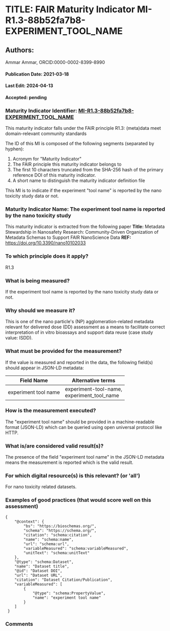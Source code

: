 # TITLE: FAIR Maturity Indicator MI-R1.3-88b52fa7b8-EXPERIMENT_TOOL_NAME

## Authors: 
Ammar Ammar, ORCID:0000-0002-8399-8990

#### Publication Date: 2021-03-18
#### Last Edit: 2024-04-13
#### Accepted: pending

### Maturity Indicator Identifier: [MI-R1.3-88b52fa7b8-EXPERIMENT_TOOL_NAME](https://w3id.org/nsdra/maturity-indicator/readme/MI-R1.3-88b52fa7b8-EXPERIMENT_TOOL_NAME)

This maturity indicator falls under the FAIR principle R1.3:
(meta)data meet domain-relevant community standards

The ID of this MI is composed of the following segments (separated by hyphen):
1. Acronym for "Maturity Indicator"
1. The FAIR principle this maturity indicator belongs to
1. The first 10 characters truncated from the SHA-256 hash of the primary reference DOI of this maturity indicator.
1. A short name to distinguish the maturity indicator definition file

This MI is to indicate if the experiment "tool name" is reported by the nano toxicity study data or not.

### Maturity Indicator Name:  The experiment tool name is reported by the nano toxicity study

This maturity indicator is extracted from the following paper 
**Title:** Metadata Stewardship in Nanosafety Research: Community-Driven Organization of Metadata Schemas to Support FAIR NanoScience Data
**REF:** https://doi.org/10.3390/nano10102033

### To which principle does it apply?  
R1.3

### What is being measured?
If the experiment tool name is reported by the nano toxicity study data or not.

### Why should we measure it?
This is one of the nano particle's (NP) agglomeration-related metadata relevant for delivered dose (DD)
assessment as a means to facilitate correct interpretation of in vitro bioassays and support data reuse (case study value: ISDD).

### What must be provided for the measurement?
If the value is measured and reported in the data, the following field(s) should appear in JSON-LD metadata: 

| Field Name            | Alternative terms                               |
| --------------------- | ----------------------------------------------- |
| experiment tool name  | experiment-tool-name,<br>experiment_tool_name   |

### How is the measurement executed?
The "experiment tool name" should be provided in a machine-readable format (JSON-LD) which can be queried using open universal protocol like HTTP.

### What is/are considered valid result(s)?
The presence of the field "experiment tool name" in the JSON-LD metadata means the measurement is reported which is the valid result.

### For which digital resource(s) is this relevant? (or 'all')
For nano toxicity related datasets.  

### Examples of good practices (that would score well on this assessment)
```{json}
{
 	"@context": {
 		"bs": "https://bioschemas.org/",
 		"schema": "https://schema.org/",
 		"citation": "schema:citation",
 		"name": "schema:name",
 		"url": "schema:url",
 		"variableMeasured": "schema:variableMeasured",
 		"unitText": "schema:unitText"
 	},
 	"@type": "schema:Dataset",
 	"name": "Dataset title",
 	"@id": "Dataset DOI",
 	"url": "Dataset URL",
 	"citation": "Dataset Citation/Publication",
 	"variableMeasured": [
 		{
 			"@type": "schema:PropertyValue",
 			"name": "experiment tool name"
 		}
 	]
 }
```

### Comments

